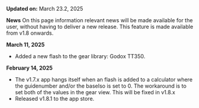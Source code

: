 **Updated on:** March 23.2, 2025

**News**
On this page information relevant news will be made available for the user, without having to deliver a new release. This feature is made available from v1.8 onwards.

**March 11, 2025**
* Added a new flash to the gear library: Godox TT350.

**February 14, 2025**
* The v1.7.x app hangs itself when an flash is added to a calculator where the guidenumber and/or the baseIso is set to 0. The workaround is to set both of the values in the gear view. This will be fixed in v1.8.x
* Released v1.8.1 to the app store.